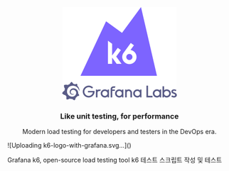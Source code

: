 <p align="center"><a href="https://k6.io/"><img src="https://raw.githubusercontent.com/grafana/k6/master/assets/k6-logo-with-grafana.svg" alt="k6" width="258" height="210" /></a></p>

<h3 align="center">Like unit testing, for performance</h3>
<p align="center">Modern load testing for developers and testers in the DevOps era.</p>![Uploading k6-logo-with-grafana.svg…]()

Grafana k6, open-source load testing tool
k6 테스트 스크립트 작성 및 테스트
